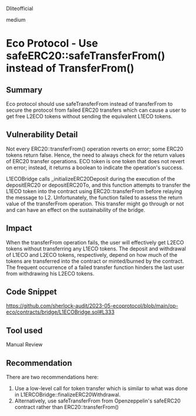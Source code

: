 Dliteofficial

medium

# Eco Protocol - Use safeERC20::safeTransferFrom() instead of TransferFrom()

## Summary
Eco protocol should use safeTransferFrom instead of transferFrom to secure the protocol from failed ERC20 transfers which can cause a user to get free L2ECO tokens without sending the equivalent L1ECO tokens.

## Vulnerability Detail
Not every ERC20::transferFrom() operation reverts on error; some ERC20 tokens return false. Hence, the need to always check for the return values of ERC20 transfer operations. ECO token is one token that does not revert on error; instead, it returns a boolean to indicate the operation's success. 

L1ECOBridge calls _initializeERC20Deposit during the execution of the depositERC20 or depositERC20To, and this function attempts to transfer the L1ECO token into the contract using ERC20::transferFrom before relaying the message to L2. Unfortunately, the function failed to assess the return value of the transferFrom operation. This transfer might go through or not and can have an effect on the sustainability of the bridge.

## Impact
When the transferFrom operation fails, the user will effectively get L2ECO tokens without transferring any L1ECO tokens. The deposit and withdrawal of L1ECO and L2ECO tokens, respectively, depend on how much of the tokens are transferred into the contract or minted/burned by the contract. The frequent occurrence of a failed transfer function hinders the last user from withdrawing his L2ECO tokens. 

## Code Snippet
https://github.com/sherlock-audit/2023-05-ecoprotocol/blob/main/op-eco/contracts/bridge/L1ECOBridge.sol#L333

## Tool used

Manual Review

## Recommendation
There are two recommendations here:
1. Use a low-level call for token transfer which is similar to what was done in L1ERCOBridge::finalizeERC20Withdrawal.
2. Alternatively, use safeTransferFrom from Openzeppelin's safeERC20 contract rather than ERC20::transferFrom()